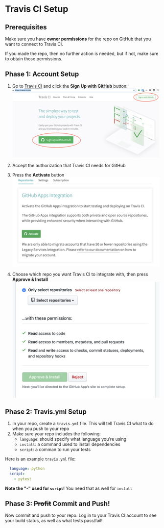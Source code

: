 # Travis CI Setup

## Prerequisites

Make sure you have **owner permissions** for the repo on GitHub that you want to connect to Travis CI.

If you made the repo, then no further action is needed, but if not, make sure to obtain those permissions.

## Phase 1: Account Setup

1. Go to [Travis CI](https://travis-ci.com/) and click the **Sign Up with GitHub** button:
![github signup](travis-assets/github-signup.png)

1. Accept the authorization that Travis CI needs for GitHub
1. Press the **Activate** button
![github activate](travis-assets/activate.png)
1. Choose which repo you want Travis CI to integrate with, then press **Approve & Install**
![github select](travis-assets/select.png)

## Phase 2: Travis.yml Setup

1. In your repo, create a `travis.yml` file. This will tell Travis CI what to do when you push to your repo
1. Make sure your repo includes the following:
    - `language`: should specify what language you're using
    - `install`: a command used to install dependencies
    - `script`: a comman to run your tests

Here is an example `travis.yml` file:

```yaml
  language: python
  script:
    - pytest
```

**Note the "-" used for `script`!** You need that as well for `install`

## Phase 3: ~~Profit~~ Commit and Push!

Now commit and push to your repo. Log in to your Travis CI account to see your build status, as well as what tests pass/fail!